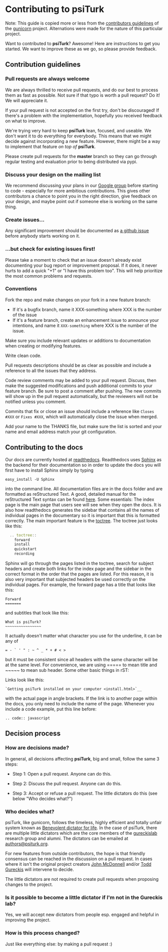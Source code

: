 # Contributing to psiTurk

Note: This guide is copied more or less from the [contributors guidelines](https://github.com/gureckis/gunicorn/blob/master/CONTRIBUTING.md)
of the [gunicorn](https://github.com/benoitc/gunicorn) project. Alternations
were made for the nature of this particular project.

Want to contributed to **psiTurk**? Awesome! Here are instructions to get you
started. We want to improve these as we go, so please provide feedback.

## Contribution guidelines

### Pull requests are always welcome

We are always thrilled to receive pull requests, and do our best to
process them as fast as possible. Not sure if that typo is worth a pull
request? Do it! We will appreciate it.

If your pull request is not accepted on the first try, don't be
discouraged! If there's a problem with the implementation, hopefully you
received feedback on what to improve.

We're trying very hard to keep **psiTurk** lean, focused, and useable. We don't want it
to do everything for everybody. This means that we might decide against
incorporating a new feature. However, there might be a way to implement
that feature *on top of* **psiTurk**.

Please create pull requests for the **master** branch
so they can go through regular testing and evaluation prior to being
distributed via pypi.

### Discuss your design on the mailing list

We recommend discussing your plans in our [Google group](https://groups.google.com/d/forum/psiturk)
before starting to code -
especially for more ambitious contributions.  This gives other
contributors a chance to point you in the right direction, give feedback
on your design, and maybe point out if someone else is working on the
same thing.

### Create issues...

Any significant improvement should be documented as [a github
issue](https://github.com/NYUCCL/psiTurk/issues) before anybody starts
working on it.

### ...but check for existing issues first!

Please take a moment to check that an issue doesn't already exist
documenting your bug report or improvement proposal. If it does, it
never hurts to add a quick "+1" or "I have this problem too". This will
help prioritize the most common problems and requests.

### Conventions

Fork the repo and make changes on your fork in a new feature branch:

- If it's a bugfix branch, name it XXX-something where XXX is the number
  of the issue
- If it's a feature branch, create an enhancement issue to announce your
  intentions, and name it `XXX-something` where XXX is the number of the
issue.

Make sure you include relevant updates or additions to documentation
when creating or modifying features.

Write clean code. 

Pull requests descriptions should be as clear as possible and include a
reference to all the issues that they address.

Code review comments may be added to your pull request. Discuss, then
make the suggested modifications and push additional commits to your
feature branch. Be sure to post a comment after pushing. The new commits
will show up in the pull request automatically, but the reviewers will
not be notified unless you comment.

Commits that fix or close an issue should include a reference like
`Closes #XXX` or `Fixes #XXX`, which will automatically close the issue
when merged.

Add your name to the THANKS file, but make sure the list is sorted and
your name and email address match your git configuration.

## Contributing to the docs

Our docs are currently hosted at [readthedocs](psiturk.readthedocs.org). 
Readthedocs uses [Sphinx](http://sphinx-doc.org/) as the backend for their
documentation so in order to update the docs you will first have to install
Sphinx simply by typing

    easy_install -U Sphinx
into the command line.
All documentation files are in the docs folder and are formatted as 
reStructured Text. A good, detailed manual for the reStructured Text 
syntax can be found [here](http://docutils.sourceforge.net/docs/user/rst/quickstart.html). 
Some essentials:
The index page is the main page that users see will see when they open the 
docs. It is also how readthedocs generates the sidebar that contains all
the names of individual pages in the documentary so it is important that 
this is formatted correctly.
The main important feature is the [toctree](http://sphinx-doc.org/markup/toctree.html).
The toctree just looks like this:
```javascript
  .. toctree::
    forward
    install
    quickstart
    recording
```

Sphinx will go through the pages listed in the toctree, search for subject
headers and create both links for the index page and the sidebar in the 
correct format in the order that the pages are listed. For this reason, 
it is also very important that subjected headers be used correctly on
the individual pages. For example, the forward page has a title that looks 
like this:

    Forward
    =======

and subtitles that look like this:

    What is psiTurk?
    ~~~~~~~~~~~~~~~~

It actually doesn't matter what character you use for the underline, it can 
be any of 

    = - ` ' " : ~ ^ _ * + # < >
but it must be consistent since all headers with the same character will be 
at the same level. For convenience, we are using ===== to mean title and ~~~~~ 
to mean sub header.
Some other basic things in rST:

Links look like this: 

    `Getting psiTurk installed on your computer <install.html>`__
with the actual page in angle brackets. If the link is to another page within the docs, 
you only need to include the name of the page.
Whenever you include a code example, put this line before:

    .. code:: javascript


## Decision process

### How are decisions made?

In general, all decisions affecting **psiTurk**, big and small, follow the same 3 steps:

* Step 1: Open a pull request. Anyone can do this.

* Step 2: Discuss the pull request. Anyone can do this.

* Step 3: Accept or refuse a pull request. The little dictators do this (see below "Who decides what?")


### Who decides what?

psiTurk, like gunicorn, follows the timeless, highly efficient and totally unfair system
known as [Benevolent dictator for
life](http://en.wikipedia.org/wiki/Benevolent_Dictator_for_Life).  In the case of
psiTurk, there are multiple little dictators which are the core members of the
[gureckislab](http://gureckislab.org) research group and alumni.  The dictators
can be emailed at [authors@psiturk.org](mailto:authors@psiturk.org).

For new features from outside contributors, the hope is that friendly
consensus can be reached in the discussion on a pull request.  In cases where it 
isn't the original project creators [John McDonnell](https://github.com/johnmcdonnell) 
and/or [Todd Gureckis](https://github.com/gureckis) will intervene to decide.

The little dictators are not required to create pull requests when
proposing changes to the project.

### Is it possible to become a little dictator if I'm not in the Gureckis lab?

Yes, we will accept new dictators from people esp. engaged and helpful in 
improving the project.

### How is this process changed?

Just like everything else: by making a pull request :)
